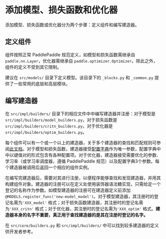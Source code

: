# 添加模型、损失函数和优化器

添加模型、损失函数或优化器分为两个步骤：定义组件和编写建造器。

## 定义组件

组件按照正常 PaddlePaddle 规范定义，如模型和损失函数需继承自 `paddle.nn.Layer`，优化器需继承自 `paddle.optimizer.Optimizer`。除此之外，组件的定义不受到其它限制。

建议在 `src/models/` 目录下定义模型。该目录下的 `_blocks.py` 和 `_common.py` 提供了一些常用的底层和高层模块。

## 编写建造器

在 `src/impl/builders/` 目录下的相应文件中中编写建造器并注册：对于模型是 `src/impl/builders/model_builders.py`，对于损失函数是 `src/impl/builders/critn_builders.py`，对于优化器是 `src/impl/builders/optim_builders.py`。

每个组件可以有一个或一个以上的建造器，关于多个建造器的查找和匹配规则可参阅[此文档](./设计思想/工厂与建造器.md)。对于模型和损失函数，建造器接受[配置字典](./编写配置文件.md#配置字典)作为唯一参数，配置字典中中以键值对的形式包含有各种配置项。对于优化器，建造器接受需要优化的参数、学习率（或学习率调度器，遵循 PaddlePaddle 规范）以及配置字典3个参数。每个建造器被调用后返回一个相应的组件实例。

在编写完建造器后，需要对其进行注册，以便程序能够查找和发现建造器，并用其构建组件对象。建造器的注册可以在定义处使用装饰器语法糖实现，只需给定一个登记的名称作为参数。如模型建造器的注册可在建造器定义前添加 `@MODELS.register_func('new-model_model')`。对于模型建造器，其注册时的登记名需为`'XXX_model'` 格式；对于损失函数建造器，其注册时的登记名需为`'XXX_critn'` 格式；对于优化器，其注册时的登记名需为`'XXX_optim'` 格式。**建造器本身的名字不重要，真正用于查找建造器的是其在注册时登记的名字。**

在 `src/core/builders.py` 和 `src/impl/builders/` 中可以找到较多建造器的定义供开发者参考。